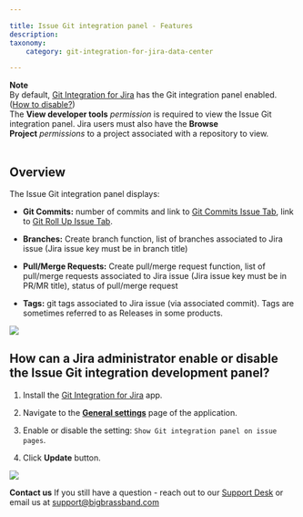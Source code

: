 ```yaml
---

title: Issue Git integration panel - Features
description:
taxonomy:
    category: git-integration-for-jira-data-center

---
```


<div class="bbb-callout bbb--note">
    <div class="irow">
    <div class="ilogobox">
        <span class="logoimg"></span>
    </div>
    <div class="imsgbox">
        <b>Note</b><br>
        By default, <a href='https://marketplace.atlassian.com/4984'>Git Integration for Jira</a> has the Git integration panel enabled. (<a href='#how-can-a-jira-administrator-enable-or-disable-the-issue-git-integration-development-panel'>How to disable?</a>)
    </div>
    </div>
</div>

<div class="bbb-callout bbb--alert">
    <div class="irow">
    <div class="ilogobox">
        <span class="logoimg"></span>
    </div>
    <div class="imsgbox">
        The <b>View developer tools</b> <i>permission</i> is required to view the Issue Git integration panel. Jira users must also have the <b>Browse Project</b> <i>permissions</i> to a project associated with a repository to view.
    </div>
    </div>
</div>
<br>

## Overview

The Issue Git integration panel displays:

*   **Git Commits:** number of commits and link to [Git Commits Issue Tab](/git-integration-for-jira-data-center/git-commits-tab-gij-self-managed/), link to [Git Roll Up Issue Tab](/git-integration-for-jira-data-center/git-roll-up-tab-docs-gij-self-managed/).

*   **Branches:** Create branch function, list of branches associated to Jira issue (Jira issue key must be in branch title)

*   **Pull/Merge Requests:** Create pull/merge request function, list of pull/merge requests associated to Jira issue (Jira issue key must be in PR/MR title), status of pull/merge request

*   **Tags:** git tags associated to Jira issue (via associated commit). Tags are sometimes referred to as Releases in some products.


![](https://bigbrassband.atlassian.net/wiki/download/attachments/1932329305/gitserver-git-integration-panel-view.png?version=1&modificationDate=1642594991246&cacheVersion=1&api=v2)

## How can a Jira administrator enable or disable the Issue Git integration development panel?

1.  Install the [Git Integration for Jira](https://marketplace.atlassian.com/4984) app.

2.  Navigate to the [**General settings**](/git-integration-for-jira-self-managed/general-settings-docs-gij-self-managed) page of the application.

3.  Enable or disable the setting: `Show Git integration panel on issue pages`.

4.  Click **Update** button.


![](https://bigbrassband.atlassian.net/wiki/download/attachments/1932329305/gitserver-gencfg-dev-panel-sel.png?version=1&modificationDate=1642598628491&cacheVersion=1&api=v2)

**Contact us**
If you still have a question - reach out to our [Support Desk](https://bigbrassband.atlassian.net/servicedesk/customer/portals) or email us at [support@bigbrassband.com](mailto:support@bigbrassband.com)

